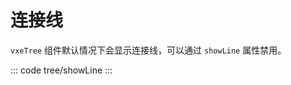 <script setup>
import showLine from 'exam/tree/showLine.vue'
</script>

# 连接线
`vxeTree` 组件默认情况下会显示连接线，可以通过 `showLine` 属性禁用。

::: code tree/showLine
<showLine></showLine>
:::